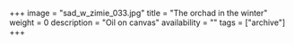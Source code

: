 +++
image = "sad_w_zimie_033.jpg"
title = "The orchad in the winter"
weight = 0
description = "Oil on canvas"
availability = ""
tags = ["archive"]
+++
